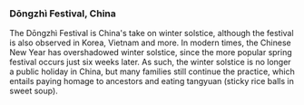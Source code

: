 ### Dōngzhì Festival, China
The Dōngzhì Festival is China's take on winter solstice, although the festival is also observed in Korea, Vietnam and more.
In modern times, the Chinese New Year has overshadowed winter solstice, since the more popular spring festival occurs just six weeks later.
As such, the winter solstice is no longer a public holiday in China, but many families still continue the practice, which entails paying
homage to ancestors and eating tangyuan (sticky rice balls in sweet soup).
